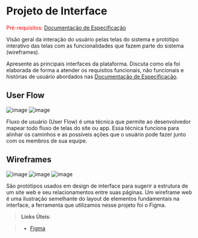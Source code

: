 
# Projeto de Interface

<span style="color:red">Pré-requisitos: <a href="2-Especificação do Projeto.md"> Documentação de Especificação</a></span>

Visão geral da interação do usuário pelas telas do sistema e protótipo interativo das telas com as funcionalidades que fazem parte do sistema (wireframes).

 Apresente as principais interfaces da plataforma. Discuta como ela foi elaborada de forma a atender os requisitos funcionais, não funcionais e histórias de usuário abordados nas <a href="2-Especificação do Projeto.md"> Documentação de Especificação</a>.

## User Flow

![image](https://user-images.githubusercontent.com/85229646/194779879-883d91da-912b-42d9-a184-7529c2937c9f.png)
![image](https://user-images.githubusercontent.com/85229646/194779867-ecad3d9e-b1a6-49ce-a3d4-aa9f4a236487.png)



Fluxo de usuário (User Flow) é uma técnica que permite ao desenvolvedor mapear todo fluxo de telas do site ou app. Essa técnica funciona para alinhar os caminhos e as possíveis ações que o usuário pode fazer junto com os membros de sua equipe.




## Wireframes

![image](https://user-images.githubusercontent.com/85229646/194779682-3b96d18e-5626-4998-a367-04251087b186.png)
![image](https://user-images.githubusercontent.com/85229646/194779697-2bb5e204-cefc-4b15-9b02-890ed14f46e7.png)
![image](https://user-images.githubusercontent.com/85229646/194779713-16782261-5d2b-4348-9557-a2c949a1f686.png)




São protótipos usados em design de interface para sugerir a estrutura de um site web e seu relacionamentos entre suas páginas. Um wireframe web é uma ilustração semelhante do layout de elementos fundamentais na interface, a ferramenta que utilizamos nesse projeto foi o Figma.
 
> **Links Úteis**:

> - [Figma](https://www.figma.com/)


